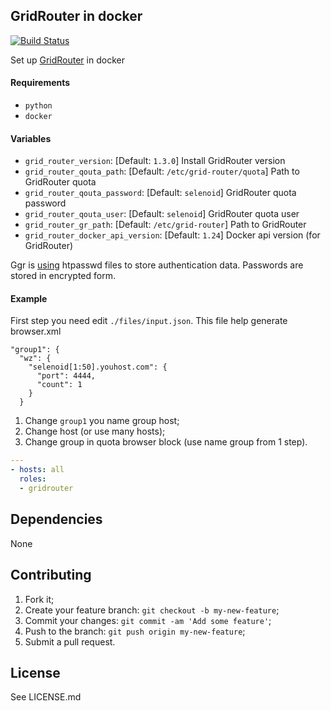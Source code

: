 ## GridRouter in docker
[![Build Status](https://travis-ci.org/iqoption/gridrouter-docker.svg?branch=add-travis)](https://travis-ci.org/iqoption/gridrouter-docker)

Set up [GridRouter](https://github.com/aerokube/ggr) in docker

#### Requirements

* `python`
* `docker`

#### Variables

* `grid_router_version`: [Default: `1.3.0`] Install GridRouter version
* `grid_router_qouta_path`: [Default: `/etc/grid-router/quota`] Path to GridRouter quota
* `grid_router_qouta_password`: [Default: `selenoid`] GridRouter quota password
* `grid_router_qouta_user`: [Default: `selenoid`] GridRouter quota user
* `grid_router_gr_path`: [Default: `/etc/grid-router`] Path to GridRouter
* `grid_router_docker_api_version`: [Default: `1.24`] Docker api version (for GridRouter)

Ggr is [using](http://aerokube.com/ggr/latest/#_creating_users_file) htpasswd files to store authentication data. Passwords are stored in encrypted form.

#### Example

First step you need edit `./files/input.json`. This file help generate browser.xml

```
"group1": {
  "wz": {
    "selenoid[1:50].youhost.com": {
      "port": 4444,
      "count": 1
    }
  }
```

1. Change `group1` you name group host;
2. Change host (or use many hosts);
3. Change group in quota browser block (use name group from 1 step).

```yaml
---
- hosts: all
  roles:
  - gridrouter
```

## Dependencies

None

## Contributing
1. Fork it;
2. Create your feature branch: `git checkout -b my-new-feature`;
3. Commit your changes: `git commit -am 'Add some feature'`;
4. Push to the branch: `git push origin my-new-feature`;
5. Submit a pull request.

## License
See LICENSE.md

